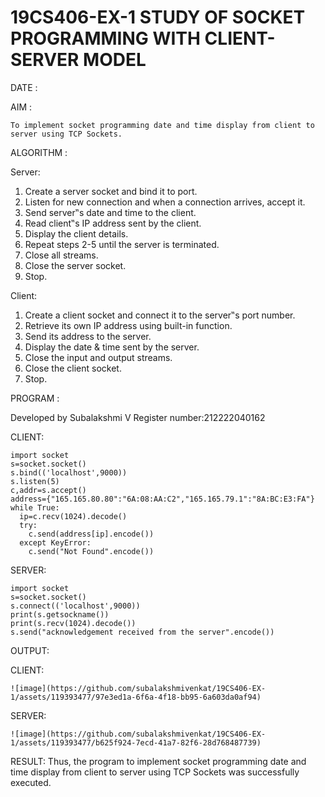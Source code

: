 # 19CS406-EX-1 STUDY OF SOCKET PROGRAMMING WITH CLIENT-SERVER MODEL

DATE :

AIM :
```
To implement socket programming date and time display from client to server using TCP Sockets.
```
ALGORITHM :

Server:

1. Create a server socket and bind it to port.
2. Listen for new connection and when a connection arrives, accept it.
3. Send server‟s date and time to the client.
4. Read client‟s IP address sent by the client.
5. Display the client details.
6. Repeat steps 2-5 until the server is terminated.
7. Close all streams.
8. Close the server socket.
9. Stop.

Client:
1. Create a client socket and connect it to the server‟s port number.
2. Retrieve its own IP address using built-in function.
3. Send its address to the server.
4. Display the date & time sent by the server.
5. Close the input and output streams.
6. Close the client socket.
7. Stop.

PROGRAM :

Developed by Subalakshmi V
Register number:212222040162

CLIENT:
```
import socket
s=socket.socket()
s.bind(('localhost',9000))
s.listen(5)
c,addr=s.accept()
address={"165.165.80.80":"6A:08:AA:C2","165.165.79.1":"8A:BC:E3:FA"}
while True:
  ip=c.recv(1024).decode()
  try:
    c.send(address[ip].encode())
  except KeyError:
    c.send("Not Found".encode()) 
```
SERVER:
```
import socket
s=socket.socket()
s.connect(('localhost',9000))
print(s.getsockname())
print(s.recv(1024).decode())
s.send("acknowledgement received from the server".encode())
```
OUTPUT:

CLIENT:
```
![image](https://github.com/subalakshmivenkat/19CS406-EX-1/assets/119393477/97e3ed1a-6f6a-4f18-bb95-6a603da0af94)
```
SERVER:
```
![image](https://github.com/subalakshmivenkat/19CS406-EX-1/assets/119393477/b625f924-7ecd-41a7-82f6-28d768487739)
```
RESULT:
Thus, the program to implement socket programming date and time display from client to server using TCP Sockets was successfully executed.
